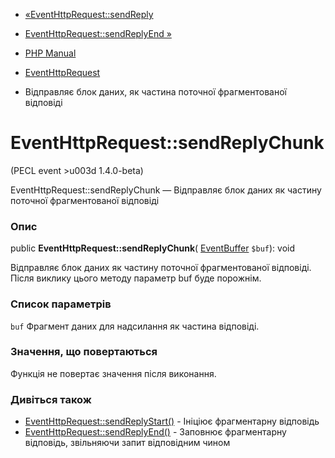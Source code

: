 - [«EventHttpRequest::sendReply](eventhttprequest.sendreply.md)
- [EventHttpRequest::sendReplyEnd »](eventhttprequest.sendreplyend.md)

- [PHP Manual](index.md)
- [EventHttpRequest](class.eventhttprequest.md)
- Відправляє блок даних, як частина поточної фрагментованої відповіді

# EventHttpRequest::sendReplyChunk

(PECL event \>u003d 1.4.0-beta)

EventHttpRequest::sendReplyChunk — Відправляє блок даних як частину
поточної фрагментованої відповіді

### Опис

public **EventHttpRequest::sendReplyChunk**(
[EventBuffer](class.eventbuffer.md) `$buf`): void

Відправляє блок даних як частину поточної фрагментованої відповіді.
Після виклику цього методу параметр buf буде порожнім.

### Список параметрів

`buf`
Фрагмент даних для надсилання як частина відповіді.

### Значення, що повертаються

Функція не повертає значення після виконання.

### Дивіться також

- [EventHttpRequest::sendReplyStart()](eventhttprequest.sendreplystart.md) -
Ініціює фрагментарну відповідь
- [EventHttpRequest::sendReplyEnd()](eventhttprequest.sendreplyend.md) -
Заповнює фрагментарну відповідь, звільняючи запит відповідним
чином
